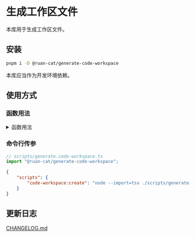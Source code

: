# 生成工作区文件

本库用于生成工作区文件。

## 安装

```bash
pnpm i -D @ruan-cat/generate-code-workspace
```

本库应当作为开发环境依赖。

## 使用方式

### 函数用法

<details>

<summary>
函数用法
</summary>

```ts
// scripts/generate.code-workspace.ts
import { generateCodeWorkspace } from "@ruan-cat/generate-code-workspace";
generateCodeWorkspace("monorepo单仓");
```

```json
{
	"scripts": {
		"code-workspace:create": "node --import=tsx ./scripts/generate.code-workspace.ts"
	}
}
```

</details>

### 命令行传参

```ts
// scripts/generate.code-workspace.ts
import "@ruan-cat/generate-code-workspace";
```

```json
{
	"scripts": {
		"code-workspace:create": "node --import=tsx ./scripts/generate.code-workspace.ts --name=monorepo单仓"
	}
}
```

## 更新日志

[CHANGELOG.md](./CHANGELOG.md)
